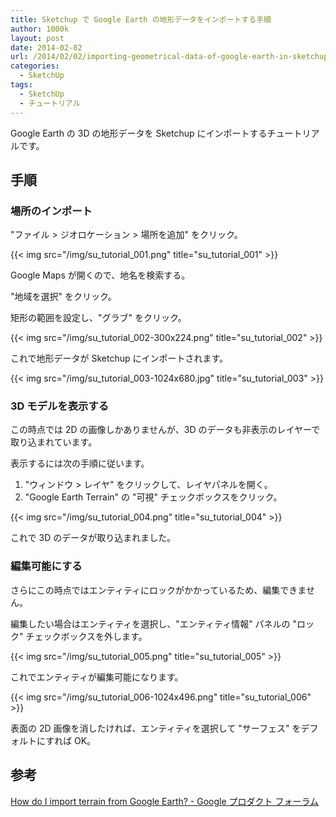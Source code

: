 ```yaml
---
title: Sketchup で Google Earth の地形データをインポートする手順
author: 1000k
layout: post
date: 2014-02-02
url: /2014/02/02/importing-geometrical-data-of-google-earth-in-sketchup/
categories:
  - SketchUp
tags:
  - SketchUp
  - チュートリアル
---
```

Google Earth の 3D の地形データを Sketchup にインポートするチュートリアルです。

<!--more-->

## 手順

### 場所のインポート

"ファイル > ジオロケーション > 場所を追加" をクリック。

{{< img src="/img/su_tutorial_001.png" title="su_tutorial_001" >}}

Google Maps が開くので、地名を検索する。

"地域を選択" をクリック。

矩形の範囲を設定し、"グラブ" をクリック。

{{< img src="/img/su_tutorial_002-300x224.png" title="su_tutorial_002" >}}

これで地形データが Sketchup にインポートされます。

{{< img src="/img/su_tutorial_003-1024x680.jpg" title="su_tutorial_003" >}}

### 3D モデルを表示する

この時点では 2D の画像しかありませんが、3D のデータも非表示のレイヤーで取り込まれています。

表示するには次の手順に従います。

  1. "ウィンドウ > レイヤ" をクリックして、レイヤパネルを開く。
  2. "Google Earth Terrain" の "可視" チェックボックスをクリック。

{{< img src="/img/su_tutorial_004.png" title="su_tutorial_004" >}}

これで 3D のデータが取り込まれました。

### 編集可能にする

さらにこの時点ではエンティティにロックがかかっているため、編集できません。

編集したい場合はエンティティを選択し、"エンティティ情報" パネルの "ロック" チェックボックスを外します。

{{< img src="/img/su_tutorial_005.png" title="su_tutorial_005" >}}

これでエンティティが編集可能になります。

{{< img src="/img/su_tutorial_006-1024x496.png" title="su_tutorial_006" >}}

表面の 2D 画像を消したければ、エンティティを選択して "サーフェス" をデフォルトにすれば OK。

## 参考

[How do I import terrain from Google Earth? - Google プロダクト フォーラム](https://productforums.google.com/forum/#!topic/sketchup/Crl5SFcyRo0)